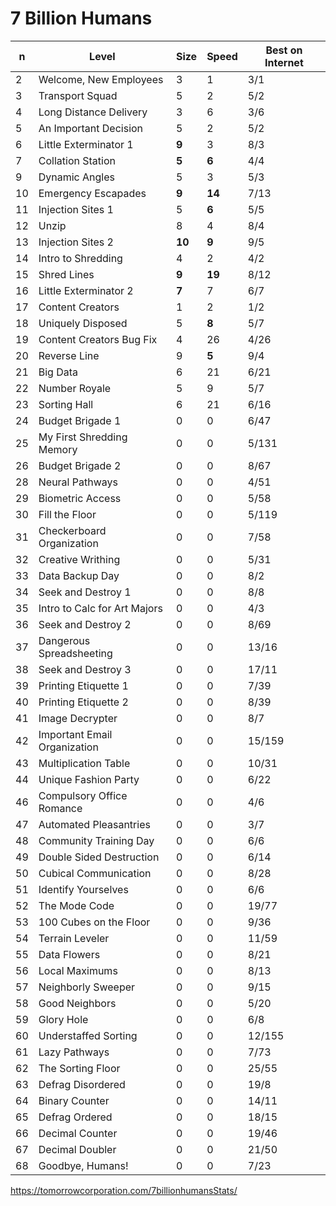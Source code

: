 # 7 Billion Humans

| n | Level                           |Size  |Speed |Best on Internet|
|---|---------------------------------|------|------|----------------|
| 2 | Welcome, New Employees          |3     |1     | 3/1            |
| 3 | Transport Squad                 |5     |2     | 5/2            |
| 4 | Long Distance Delivery          |3     |6     | 3/6            |
| 5 | An Important Decision           |5     |2     | 5/2            |
| 6 | Little Exterminator 1           |**9** |3     | 8/3            |
| 7 | Collation Station               |**5** |**6** | 4/4            |
| 9 | Dynamic Angles                  |5     |3     | 5/3            |
|10 | Emergency Escapades             |**9** |**14**| 7/13           |
|11 | Injection Sites 1               |5     |**6** | 5/5            |
|12 | Unzip                           |8     |4     | 8/4            |
|13 | Injection Sites 2               |**10**|**9** | 9/5            |
|14 | Intro to Shredding              |4     |2     | 4/2            |
|15 | Shred Lines                     |**9** |**19**| 8/12           |
|16 | Little Exterminator 2           |**7** |7     | 6/7            |
|17 | Content Creators                |1     |2     | 1/2            |
|18 | Uniquely Disposed               |5     |**8** | 5/7            |
|19 | Content Creators Bug Fix        |4     |26    | 4/26           |
|20 | Reverse Line                    |9     |**5** | 9/4            |
|21 | Big Data                        |6     |21    | 6/21           |
|22 | Number Royale                   |5     |9     | 5/7            |
|23 | Sorting Hall                    |6     |21    | 6/16           |
|24 | Budget Brigade 1                |0     |0     | 6/47           |
|25 | My First Shredding Memory       |0     |0     | 5/131          |
|26 | Budget Brigade 2                |0     |0     | 8/67           |
|28 | Neural Pathways                 |0     |0     | 4/51           |
|29 | Biometric Access                |0     |0     | 5/58           |
|30 | Fill the Floor                  |0     |0     | 5/119          |
|31 | Checkerboard Organization       |0     |0     | 7/58           |
|32 | Creative Writhing               |0     |0     | 5/31           |
|33 | Data Backup Day                 |0     |0     | 8/2            |
|34 | Seek and Destroy 1              |0     |0     | 8/8            |
|35 | Intro to Calc for Art Majors    |0     |0     | 4/3            |
|36 | Seek and Destroy 2              |0     |0     | 8/69           |
|37 | Dangerous Spreadsheeting        |0     |0     | 13/16          |
|38 | Seek and Destroy 3              |0     |0     | 17/11          |
|39 | Printing Etiquette 1            |0     |0     | 7/39           |
|40 | Printing Etiquette 2            |0     |0     | 8/39           |
|41 | Image Decrypter                 |0     |0     | 8/7            |
|42 | Important Email Organization    |0     |0     | 15/159         |
|43 | Multiplication Table            |0     |0     | 10/31          |
|44 | Unique Fashion Party            |0     |0     | 6/22           |
|46 | Compulsory Office Romance       |0     |0     | 4/6            |
|47 | Automated Pleasantries          |0     |0     | 3/7            |
|48 | Community Training Day          |0     |0     | 6/6            |
|49 | Double Sided Destruction        |0     |0     | 6/14           |
|50 | Cubical Communication           |0     |0     | 8/28           |
|51 | Identify Yourselves             |0     |0     | 6/6            |
|52 | The Mode Code                   |0     |0     | 19/77          |
|53 | 100 Cubes on the Floor          |0     |0     | 9/36           |
|54 | Terrain Leveler                 |0     |0     | 11/59          |
|55 | Data Flowers                    |0     |0     | 8/21           |
|56 | Local Maximums                  |0     |0     | 8/13           |
|57 | Neighborly Sweeper              |0     |0     | 9/15           |
|58 | Good Neighbors                  |0     |0     | 5/20           |
|59 | Glory Hole                      |0     |0     | 6/8            |
|60 | Understaffed Sorting            |0     |0     | 12/155         |
|61 | Lazy Pathways                   |0     |0     | 7/73           |
|62 | The Sorting Floor               |0     |0     | 25/55          |
|63 | Defrag Disordered               |0     |0     | 19/8           |
|64 | Binary Counter                  |0     |0     | 14/11          |
|65 | Defrag Ordered                  |0     |0     | 18/15          |
|66 | Decimal Counter                 |0     |0     | 19/46          |
|67 | Decimal Doubler                 |0     |0     | 21/50          |
|68 | Goodbye, Humans!                |0     |0     | 7/23           |

https://tomorrowcorporation.com/7billionhumansStats/
